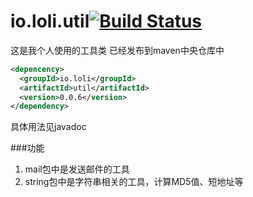 io.loli.util[![Build Status](https://drone.io/github.com/chocotan/io.loli.util/status.png)](https://drone.io/github.com/chocotan/io.loli.util/latest)
============
这是我个人使用的工具类
已经发布到maven中央仓库中

```xml
<depencency>
  <groupId>io.loli</groupId>
  <artifactId>util</artifactId>
  <version>0.0.6</version>
</dependency>
```
具体用法见javadoc

###功能
1. mail包中是发送邮件的工具
2. string包中是字符串相关的工具，计算MD5值、短地址等
